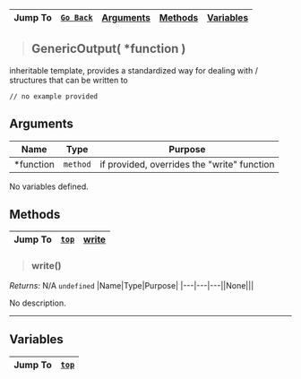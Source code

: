 |Jump To|[`Go Back`](Core-Index)|[Arguments](#arguments)|[Methods](#methods)|[Variables](#variables)|
|---|---|---|---|---|
>## GenericOutput( *function )
inheritable template, provides a standardized way for dealing with /		structures that can be written to
```GML
// no example provided
```
## Arguments
|Name|Type|Purpose|
|---|---|---|
|*function|`method`|if provided, overrides the "write" function|
No variables defined.
## Methods
|Jump To|[`top`](#)|[**write**](#write)|
|---|---|---|
> ### write()
*Returns:* N/A `undefined`
|Name|Type|Purpose|
|---|---|---||None|||

No description.
***

## Variables
|Jump To|[`top`](#)|
|---|---|

